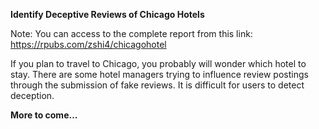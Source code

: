 **Identify Deceptive Reviews of Chicago Hotels**

Note: You can access to the complete report from this link: https://rpubs.com/zshi4/chicagohotel

If you plan to travel to Chicago, you probably will wonder which hotel to stay. There are some hotel managers trying to influence review postings through the submission of fake reviews. It is difficult for users to detect deception.

**More to come...**
